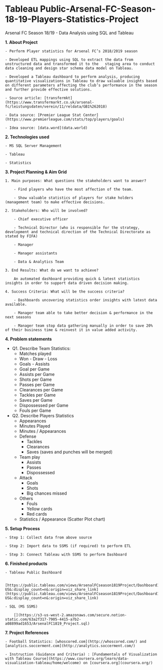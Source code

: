 # Tableau Public-Arsenal-FC-Season-18-19-Players-Statistics-Project
Arsenal FC Season 18/19 - Data Analysis using SQL and Tableau

**1. About Project**
    
    - Perform Player statistics for Arsenal FC’s 2018/2019 season
    
    - Developed ETL mappings using SQL to extract the data from unstructured data and transformed it to the   staging area to conduct data cleaning and design star schema data model on Tableau.
    
    - Developed a Tableau dashboard to perform analysis, producing quantitative visualizations in Tableau to draw valuable insights based on different parameters affecting the club’s performance in the season and further provide effective solutions.
    
    - Source article: [transfermkt](https://www.transfermarkt.co.uk/arsenal-fc/leistungsdaten/verein/11/reldata/GB1%262018)
    
    - Data source: [Premier League Stat Center](https://www.premierleague.com/stats/top/players/goals)
    
    - Idea source: [data.word](data.world)
    
**2. Technologies used**
    
    - MS SQL Server Management
    
    - Tableau
    
    - Statistics

**3. Project Planning & Aim Grid**
    
    1. Main purposes: What questions the stakeholders want to answer?
        
        - Find players who have the most affection of the team.
        
        - Show valuable statistics of players for stake holders (management team) to make effective decisions.
    
    2. Stakeholders: Who will be involved?
        
        - Chief executive officer
        
        - Technical Director (who is responsible for the strategy, development and technical direction of the Technical Directorate as stated by FIFA)
        
        - Manager
        
        - Manager assistants
        
        - Data & Analytics Team
    
    3. End Results: What do we want to achieve?
        
        An automated dashboard providing quick & latest statistics insights in order to support data driven decision making.
        
    4. Success Criteria: What will be the success criteria?
        
        - Dashboards uncovering statistics order insights with latest data available.
        
        - Manager team able to take better decision & performance in the next seasons
        
        - Manager team stop data gathering manually in order to save 20% of their business time & reinvest it in value added activity.
    
**4. Problem statements**
- Q1. Describe Team Statistics:
    - Matches played
    - Won - Draw - Loss
    - Goals - Assists
    - Goal per Game
    - Assists per Game
    - Shots per Game
    - Passes per Game
    - Clearances per Game
    - Tackles per Game
    - Saves per Game
    - Dispossessed per Game
    - Fouls per Game
- Q2.  Describe Players Statistics
    - Appearances
    - Minutes Played
    - Minutes / Appearances
    - Defense
        - Tackles
        - Clearances
        - Saves (saves and punches will be merged)
    - Team play
        - Assists
        - Passes
        - Dispossessed
    - Attack
        - Goals
        - Shots
        - Big chances missed
    - Others
        - Fouls
        - Yellow cards
        - Red cards
    - Statistics / Appearance (Scatter Plot chart)
 

        
**5. Setup Process**
    
    - Step 1: Collect data from above source
    
    - Step 2: Import data to SSMS (if required) to perform ETL
    
    - Step 3: Connect Tableau with SSMS to perform Dashboard
    
**6. Finished products**
    
    - Tableau Public Dashboard
        
        [https://public.tableau.com/views/ArsenalFCseason1819Project/Dashboard1?:language=en-US&:display_count=n&:origin=viz_share_link](https://public.tableau.com/views/ArsenalFCseason1819Project/Dashboard1?:language=en-US&:display_count=n&:origin=viz_share_link)
        
    - SQL (MS SSMS) 
        
        [](https://s3-us-west-2.amazonaws.com/secure.notion-static.com/63a2f317-7905-4415-a7b2-a08899ad1653/ArsenalFC1819_Project.sql)
        
**7. Project References**
    
    - Football Statistics: [whoscored.com](http://whoscored.com/) and [analytics.soccerment.com](http://analytics.soccerment.com/)
    
    - Instruction (Guidance and Criteria) : [Fundamentals of Visualization with Tableau Course](https://www.coursera.org/learn/data-visualization-tableau/home/welcome) on [coursera.org](coursera.org/)
